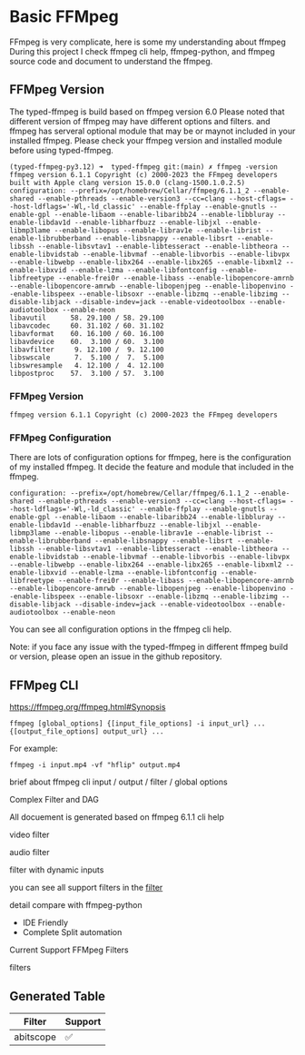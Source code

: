 # Basic FFMpeg
FFmpeg is very complicate, here is some my understanding about ffmpeg
During this project I check ffmpeg cli help, ffmpeg-python, and ffmpeg source code and document to understand the ffmpeg.

## FFMpeg Version
The typed-ffmpeg is build based on ffmpeg version 6.0
Please noted that different version of ffmpeg may have different options and filters.
and ffmpeg has serveral optional module that may be or maynot included in your installed ffmpeg.
Please check your ffmpeg version and installed module before using typed-ffmpeg.

```
(typed-ffmpeg-py3.12) ➜  typed-ffmpeg git:(main) ✗ ffmpeg -version
ffmpeg version 6.1.1 Copyright (c) 2000-2023 the FFmpeg developers
built with Apple clang version 15.0.0 (clang-1500.1.0.2.5)
configuration: --prefix=/opt/homebrew/Cellar/ffmpeg/6.1.1_2 --enable-shared --enable-pthreads --enable-version3 --cc=clang --host-cflags= --host-ldflags='-Wl,-ld_classic' --enable-ffplay --enable-gnutls --enable-gpl --enable-libaom --enable-libaribb24 --enable-libbluray --enable-libdav1d --enable-libharfbuzz --enable-libjxl --enable-libmp3lame --enable-libopus --enable-librav1e --enable-librist --enable-librubberband --enable-libsnappy --enable-libsrt --enable-libssh --enable-libsvtav1 --enable-libtesseract --enable-libtheora --enable-libvidstab --enable-libvmaf --enable-libvorbis --enable-libvpx --enable-libwebp --enable-libx264 --enable-libx265 --enable-libxml2 --enable-libxvid --enable-lzma --enable-libfontconfig --enable-libfreetype --enable-frei0r --enable-libass --enable-libopencore-amrnb --enable-libopencore-amrwb --enable-libopenjpeg --enable-libopenvino --enable-libspeex --enable-libsoxr --enable-libzmq --enable-libzimg --disable-libjack --disable-indev=jack --enable-videotoolbox --enable-audiotoolbox --enable-neon
libavutil      58. 29.100 / 58. 29.100
libavcodec     60. 31.102 / 60. 31.102
libavformat    60. 16.100 / 60. 16.100
libavdevice    60.  3.100 / 60.  3.100
libavfilter     9. 12.100 /  9. 12.100
libswscale      7.  5.100 /  7.  5.100
libswresample   4. 12.100 /  4. 12.100
libpostproc    57.  3.100 / 57.  3.100
```

### FFMpeg Version
`ffmpeg version 6.1.1 Copyright (c) 2000-2023 the FFmpeg developers`

### FFMpeg Configuration

There are lots of configuration options for ffmpeg, here is the configuration of my installed ffmpeg. It decide the feature and module that included in the ffmpeg.

```
configuration: --prefix=/opt/homebrew/Cellar/ffmpeg/6.1.1_2 --enable-shared --enable-pthreads --enable-version3 --cc=clang --host-cflags= --host-ldflags='-Wl,-ld_classic' --enable-ffplay --enable-gnutls --enable-gpl --enable-libaom --enable-libaribb24 --enable-libbluray --enable-libdav1d --enable-libharfbuzz --enable-libjxl --enable-libmp3lame --enable-libopus --enable-librav1e --enable-librist --enable-librubberband --enable-libsnappy --enable-libsrt --enable-libssh --enable-libsvtav1 --enable-libtesseract --enable-libtheora --enable-libvidstab --enable-libvmaf --enable-libvorbis --enable-libvpx --enable-libwebp --enable-libx264 --enable-libx265 --enable-libxml2 --enable-libxvid --enable-lzma --enable-libfontconfig --enable-libfreetype --enable-frei0r --enable-libass --enable-libopencore-amrnb --enable-libopencore-amrwb --enable-libopenjpeg --enable-libopenvino --enable-libspeex --enable-libsoxr --enable-libzmq --enable-libzimg --disable-libjack --disable-indev=jack --enable-videotoolbox --enable-audiotoolbox --enable-neon
```

You can see all configuration options in the ffmpeg cli help.


Note:
  if you face any issue with the typed-ffmpeg in different ffmpeg build or version, please open an issue in the github repository.

## FFMpeg CLI

https://ffmpeg.org/ffmpeg.html#Synopsis

`ffmpeg [global_options] {[input_file_options] -i input_url} ... {[output_file_options] output_url} ...`

For example:

```
ffmpeg -i input.mp4 -vf "hflip" output.mp4
```


brief about ffmpeg cli
 input / output / filter / global options

Complex Filter and DAG


All docuement is generated based on ffmpeg 6.1.1 cli help



video filter


audio filter


filter with dynamic inputs


you can see all support filters in the [filter]()

detail compare with ffmpeg-python
- IDE Friendly
- Complete Split automation

Current Support FFMpeg Filters

filters

## Generated Table
| Filter | Support |
| --- | --- |
| abitscope | ✅ |
